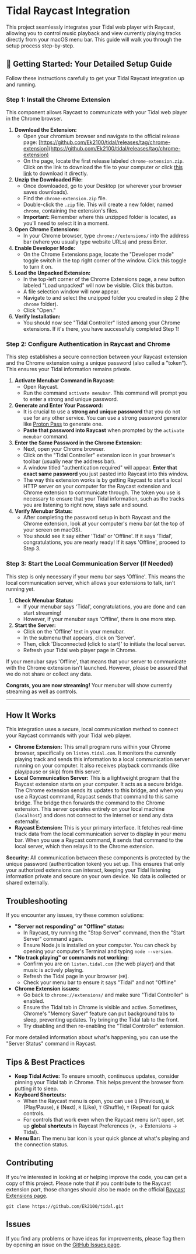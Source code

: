 # Tidal Raycast Integration

This project seamlessly integrates your Tidal web player with Raycast, allowing you to control music playback and view currently playing tracks directly from your macOS menu bar. This guide will walk you through the setup process step-by-step.

## 🚀 Getting Started: Your Detailed Setup Guide

Follow these instructions carefully to get your Tidal Raycast integration up and running.

### Step 1: Install the Chrome Extension

This component allows Raycast to communicate with your Tidal web player in the Chrome browser.

1.  **Download the Extension:**
    *   Open your chromium browser and navigate to the official release page: [https://github.com/Ek2100/tidal/releases/tag/chrome-extension](https://github.com/Ek2100/tidal/releases/tag/chrome-extension)
    *   On the page, locate the first release labeled `chrome-extension.zip`. Click on the link to download the file to your computer or click [this link](https://github.com/Ek2100/tidal/releases/download/chrome-extension/chrome-extension.zip) to download it directly.
2.  **Unzip the Downloaded File:**
    *   Once downloaded, go to your Desktop (or wherever your browser saves downloads).
    *   Find the `chrome-extension.zip` file.
    *   Double-click the `.zip` file. This will create a new folder, named `chrome`, containing the extension's files.
    *   **Important:** Remember where this unzipped folder is located, as you'll need to select it in a moment.
3.  **Open Chrome Extensions:**
    *   In your Chrome browser, type `chrome://extensions/` into the address bar (where you usually type website URLs) and press Enter.
4.  **Enable Developer Mode:**
    *   On the Chrome Extensions page, locate the "Developer mode" toggle switch in the top right corner of the window. Click this toggle to turn it on.
5.  **Load the Unpacked Extension:**
    *   In the top-left corner of the Chrome Extensions page, a new button labeled "Load unpacked" will now be visible. Click this button.
    *   A file selection window will now appear.
    *   Navigate to and select the unzipped folder you created in step 2 (the `chrome` folder).
    *   Click "Open."
6.  **Verify Installation:**
    *   You should now see "Tidal Controller" listed among your Chrome extensions. If it's there, you have successfully completed Step 1!

### Step 2: Configure Authentication in Raycast and Chrome

This step establishes a secure connection between your Raycast extension and the Chrome extension using a unique password (also called a "token"). This ensures your Tidal information remains private.

1.  **Activate Menubar Command in Raycast:**
    *   Open Raycast.
    *   Run the command `activate menubar`. This command will prompt you to enter a strong and unique password.
2.  **Generate and Enter Your Password:**
    *   It is crucial to use a **strong and unique password** that you do not use for any other service. You can use a strong password generator like [Proton Pass](https://proton.me/pass/password-generator) to generate one.
    *   **Paste that password into Raycast** when prompted by the `activate menubar` command.
3.  **Enter the Same Password in the Chrome Extension:**
    *   Next, open your Chrome browser.
    *   Click on the "Tidal Controller" extension icon in your browser's toolbar (usually near the address bar).
    *   A window titled "authentication required" will appear. **Enter that exact same password** you just pasted into Raycast into this window.
    *   The way this extension works is by getting Raycast to start a local HTTP server on your computer for the Raycast extension and Chrome extension to communicate through. The token you use is necessary to ensure that your Tidal information, such as the tracks you are listening to right now, stays safe and sound.
4.  **Verify Menubar Status:**
    *   After completing the password setup in both Raycast and the Chrome extension, look at your computer's menu bar (at the top of your screen on macOS).
    *   You should see it say either 'Tidal' or 'Offline'. If it says 'Tidal', congratulations, you are nearly ready! If it says 'Offline', proceed to Step 3.

### Step 3: Start the Local Communication Server (If Needed)

This step is only necessary if your menu bar says 'Offline'. This means the local communication server, which allows your extensions to talk, isn't running yet.

1.  **Check Menubar Status:**
    *   If your menubar says 'Tidal', congratulations, you are done and can start streaming!
    *   However, if your menubar says 'Offline', there is one more step.
2.  **Start the Server:**
    *   Click on the 'Offline' text in your menubar.
    *   In the submenu that appears, click on 'Server'.
    *   Then, click 'Disconnected (click to start)' to initiate the local server.
    *   Refresh your Tidal web player page in Chrome.

If your menubar says 'Offline', that means that your server to communicate with the Chrome extension isn't launched. However, please be assured that we do not share or collect any data.

**Congrats, you are now streaming!** Your menubar will show currently streaming as well as controls.

---

## How It Works

This integration uses a secure, local communication method to connect your Raycast commands with your Tidal web player.

*   **Chrome Extension:** This small program runs within your Chrome browser, specifically on `listen.tidal.com`. It monitors the currently playing track and sends this information to a local communication server running on your computer. It also receives playback commands (like play/pause or skip) from this server.
*   **Local Communication Server:** This is a lightweight program that the Raycast extension starts on your computer. It acts as a secure bridge. The Chrome extension sends its updates to this bridge, and when you use a Raycast command, Raycast sends that command to this same bridge. The bridge then forwards the command to the Chrome extension. This server operates entirely on your local machine (`localhost`) and does not connect to the internet or send any data externally.
*   **Raycast Extension:** This is your primary interface. It fetches real-time track data from the local communication server to display in your menu bar. When you use a Raycast command, it sends that command to the local server, which then relays it to the Chrome extension.

**Security:** All communication between these components is protected by the unique password (authentication token) you set up. This ensures that only your authorized extensions can interact, keeping your Tidal listening information private and secure on your own device. No data is collected or shared externally.

## Troubleshooting

If you encounter any issues, try these common solutions:

*   **"Server not responding" or "Offline" status:**
    *   In Raycast, try running the "Stop Server" command, then the "Start Server" command again.
    *   Ensure Node.js is installed on your computer. You can check by opening your computer's Terminal and typing `node --version`.
*   **"No track playing" or commands not working:**
    *   Confirm you are on `listen.tidal.com` (the web player) and that music is actively playing.
    *   Refresh the Tidal page in your browser (`⌘R`).
    *   Check your menu bar to ensure it says "Tidal" and not "Offline"
*   **Chrome Extension issues:**
    *   Go back to `chrome://extensions/` and make sure "Tidal Controller" is enabled.
    *   Ensure the Tidal tab in Chrome is visible and active. Sometimes, Chrome's "Memory Saver" feature can put background tabs to sleep, preventing updates. Try bringing the Tidal tab to the front.
    *   Try disabling and then re-enabling the "Tidal Controller" extension.

For more detailed information about what's happening, you can use the "Server Status" command in Raycast.

## Tips & Best Practices

*   **Keep Tidal Active:** To ensure smooth, continuous updates, consider pinning your Tidal tab in Chrome. This helps prevent the browser from putting it to sleep.
*   **Keyboard Shortcuts:**
    *   When the Raycast menu is open, you can use `Q` (Previous), `W` (Play/Pause), `E` (Next), `R` (Like), `T` (Shuffle), `Y` (Repeat) for quick controls.
    *   For controls that work even when the Raycast menu isn't open, set up **global shortcuts** in Raycast Preferences (`⌘,` → Extensions → Tidal).
*   **Menu Bar:** The menu bar icon is your quick glance at what's playing and the connection status.

## Contributing

If you're interested in looking at or helping improve the code, you can get a copy of this project. Please note that if you contribute to the Raycast extension part, those changes should also be made on the official [Raycast Extensions page](https://www.raycast.com/store/extensions).

```git clone https://github.com/Ek2100/tidal.git```


## Issues

If you find any problems or have ideas for improvements, please flag them by opening an issue on the [GitHub Issues page](https://github.com/Ek2100/tidal/issues).